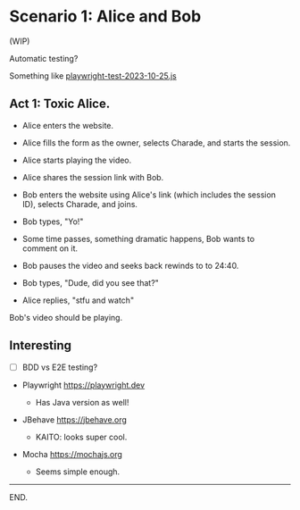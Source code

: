 # Scenario 1: Alice and Bob

(WIP)

Automatic testing?

Something like [playwright-test-2023-10-25.js](https://gist.github.com/djalilhebal/bf0beabb6433cf132231729ad8166745)


## Act 1: Toxic Alice.

- Alice enters the website.
- Alice fills the form as the owner, selects Charade, and starts the session.
- Alice starts playing the video.
- Alice shares the session link with Bob.

- Bob enters the website using Alice's link (which includes the session ID), selects Charade, and joins.
- Bob types, "Yo!"
- Some time passes, something dramatic happens, Bob wants to comment on it.
- Bob pauses the video and seeks back rewinds to to 24:40.
- Bob types, "Dude, did you see that?"

- Alice replies, "stfu and watch"

Bob's video should be playing.


## Interesting

- [ ] BDD vs E2E testing?

- Playwright https://playwright.dev
    * Has Java version as well!

- JBehave https://jbehave.org
    * KAITO: looks super cool.

- Mocha https://mochajs.org
    * Seems simple enough.

---

END.
